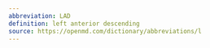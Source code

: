 ```yaml
---
abbreviation: LAD
definition: left anterior descending
source: https://openmd.com/dictionary/abbreviations/l
---
```

